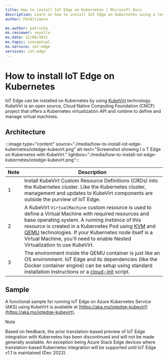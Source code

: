 ```yaml
---
title: How to install IoT Edge on Kubernetes | Microsoft Docs 
description: Learn on how to install IoT Edge on Kubernetes using a local development cluster environment
author: PatAltimore

ms.author: patricka
ms.reviewer: veyalla
ms.date: 12/09/2021
ms.topic: conceptual
ms.service: iot-edge
services: iot-edge
---
```


# How to install IoT Edge on Kubernetes

IoT Edge can be installed on Kubernetes by using [KubeVirt](https://www.cncf.io/projects/kubevirt/) technology. KubeVirt is an open source, Cloud Native Computing Foundation (CNCF) project that offers a Kubernetes virtualization API and runtime to define and manage virtual machines. 

## Architecture

:::image type="content" source="./media/how-to-install-iot-edge-kubernetes/iotedge-kubevirt.png" alt-text="Screenshot showing I o T Edge on Kubernetes with KubeVirt." lightbox="./media/how-to-install-iot-edge-kubernetes/iotedge-kubevirt.png":::

| Note | Description |
|-|-|
|  1 | Install KubeVirt Custom Resource Definitions (CRDs) into the Kubernetes cluster. Like the Kubernetes cluster, management and updates to KubeVirt components are outside the purview of IoT Edge. |
|  2️ | A KubeVirt `VirtualMachine` custom resource is used to define a Virtual Machine with required resources and base operating system. A running *instance* of this resource is created in a Kubernetes Pod using [KVM](https://en.wikipedia.org/wiki/Kernel-based_Virtual_Machine) and [QEMU](https://wiki.qemu.org/Main_Page) technologies. If your Kubernetes node itself is a Virtual Machine, you'll need to enable Nested Virtualization to use KubeVirt.|
|  3️ | The environment inside the QEMU container is just like an OS environment. IoT Edge and its dependencies (like the Docker container engine) can be setup using standard installation instructions or a [cloud-init](https://github.com/Azure-Samples/IoT-Edge-K8s-KubeVirt-Deployment/blob/12e3192b66aa9b49157c8ee9f6b832b322659f2f/deployment/helm/templates/_helper.tpl#L31) script. |

## Sample
A functional sample for running IoT Edge on Azure Kubernetes Service (AKS) using KubeVirt is available at [https://aka.ms/iotedge-kubevirt](https://aka.ms/iotedge-kubevirt). 

> [!NOTE]
> Based on feedback, the prior translation-based preview of IoT Edge integration with Kubernetes has been discontinued and will not be made generally available. An exception being Azure Stack Edge devices where translation-based Kubernetes integration will be supported until IoT Edge v1.1 is maintained (Dec 2022).
